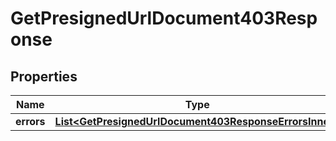 

# GetPresignedUrlDocument403Response


## Properties

| Name | Type | Description | Notes |
|------------ | ------------- | ------------- | -------------|
|**errors** | [**List&lt;GetPresignedUrlDocument403ResponseErrorsInner&gt;**](GetPresignedUrlDocument403ResponseErrorsInner.md) |  |  [optional] |



